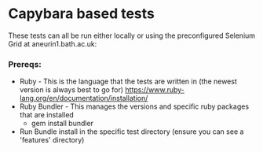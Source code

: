# Capybara based tests

These tests can all be run either locally or using the preconfigured Selenium Grid at aneurin1.bath.ac.uk:

### Prereqs: 
- Ruby - This is the language that the tests are written in (the newest version is always best to go for) https://www.ruby-lang.org/en/documentation/installation/
- Ruby Bundler - This manages the versions and specific ruby packages that are installed
  - gem install bundler
- Run Bundle install in the specific test directory (ensure you can see a 'features' directory) 

